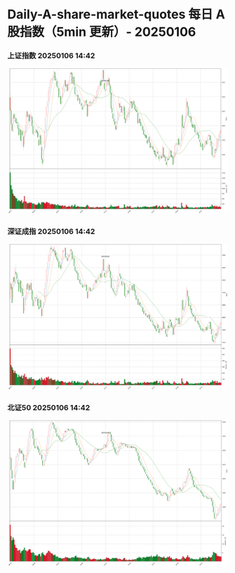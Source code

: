 
# Daily-A-share-market-quotes 每日 A 股指数（5min 更新）- 20250106

### 上证指数 20250106 14:42
![](./fig/2025/1/20250106-sh000001.png)

### 深证成指 20250106 14:42
![](./fig/2025/1/20250106-sz399001.png)

### 北证50 20250106 14:42
![](./fig/2025/1/20250106-bj899050.png)
